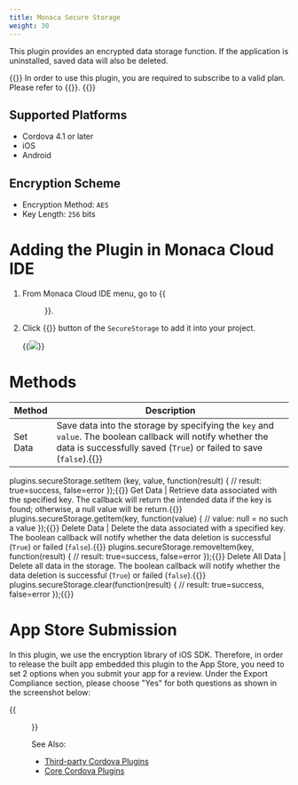 ```yaml
---
title: Monaca Secure Storage
weight: 30
---
```


This plugin provides an encrypted data storage function. If the
application is uninstalled, saved data will also be deleted.

{{<note>}}
  In order to use this plugin, you are required to subscribe to a valid plan. Please refer to {{<link href="https://monaca.mobi/en/pricing" title="Monaca Subscription Plans">}}.
{{</note>}}

## Supported Platforms

-   Cordova 4.1 or later
-   iOS
-   Android

## Encryption Scheme

- Encryption Method: `AES`
- Key Length: `256` bits

# Adding the Plugin in Monaca Cloud IDE

1.  From Monaca Cloud IDE menu, go to {{<menu menu1="Config" menu2="Manage Cordova Plugins">}}.

2.  Click {{<guilabel name="Enable">}} button of the `SecureStorage` to add it into
    your project.

    {{<img src="/images/reference/power_plugins/secure_storage/1.png">}}

# Methods

Method | Description
-------|-----------------
Set Data | Save data into the storage by specifying the `key` and `value`. The boolean callback will notify whether the data is successfully saved (`True`) or failed to save (`false`).{{<highlight javascript>}}
plugins.secureStorage.setItem   (key, value, function(result) {
// result: true=success, false=error
});{{</highlight>}}
Get Data | Retrieve data associated with the specified key. The callback will return the intended data if the key is found; otherwise, a null value will be return.{{<highlight javascript>}}
plugins.secureStorage.getItem(key, function(value) {
// value: null = no such a value
});{{</highlight>}}
Delete Data | Delete the data associated with a specified key. The boolean callback will notify whether the data deletion is successful (`True`) or failed (`false`).{{<highlight javascript>}}
plugins.secureStorage.removeItem(key, function(result) {
// result: true=success, false=error
});{{</highlight>}}
Delete All Data | Delete all data in the storage. The boolean callback will notify whether the data deletion is successful (`True`) or failed (`false`).{{<highlight javascript>}}
plugins.secureStorage.clear(function(result) {
// result: true=success, false=error
});{{</highlight>}}

# App Store Submission

In this plugin, we use the encryption library of iOS SDK. Therefore, in
order to release the built app embedded this plugin to the App Store,
you need to set 2 options when you submit your app for a review. Under
the Export Compliance section, please choose "Yes" for both questions as
shown in the screenshot below:

{{<figure src="/images/reference/power_plugins/secure_storage/2.png">}}

See Also:

- [Third-party Cordova Plugins](../../third_party_phonegap)
- [Core Cordova Plugins](../../cordova_6.5)
